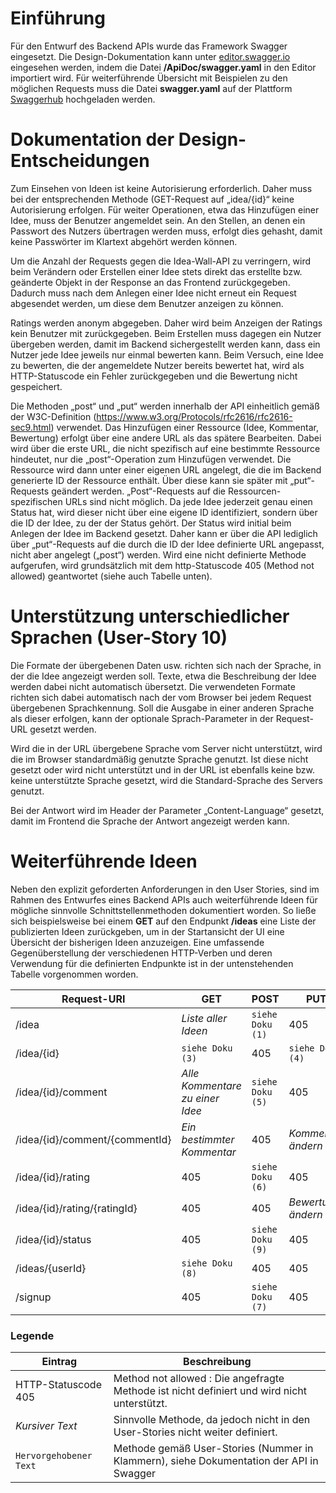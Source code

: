 # Einführung
Für den Entwurf des Backend APIs wurde das Framework Swagger eingesetzt. Die Design-Dokumentation kann unter [editor.swagger.io](https://editor.swagger.io/) eingesehen werden, indem die Datei **/ApiDoc/swagger.yaml** in den Editor importiert wird. Für weiterführende Übersicht mit Beispielen zu den möglichen Requests muss die Datei **swagger.yaml** auf der Plattform [Swaggerhub](https://app.swaggerhub.com) hochgeladen werden.

# Dokumentation der Design-Entscheidungen
Zum Einsehen von Ideen ist keine Autorisierung erforderlich. Daher muss bei der entsprechenden Methode (GET-Request auf „idea/{id}“ keine Autorisierung erfolgen. Für weiter Operationen, etwa das Hinzufügen einer Idee, muss der Benutzer angemeldet sein. An den Stellen, an denen ein Passwort des Nutzers übertragen werden muss, erfolgt dies gehasht, damit keine Passwörter im Klartext abgehört werden können.

Um die Anzahl der Requests gegen die Idea-Wall-API zu verringern, wird beim Verändern oder Erstellen einer Idee stets direkt das erstellte bzw. geänderte Objekt in der Response an das Frontend zurückgegeben. Dadurch muss nach dem Anlegen einer Idee nicht erneut ein Request abgesendet werden, um diese dem Benutzer anzeigen zu können. 

Ratings werden anonym abgegeben. Daher wird beim Anzeigen der Ratings kein Benutzer mit zurückgegeben. Beim Erstellen muss dagegen ein Nutzer übergeben werden, damit im Backend sichergestellt werden kann, dass ein Nutzer jede Idee jeweils nur einmal bewerten kann. Beim Versuch, eine Idee zu bewerten, die der angemeldete Nutzer bereits bewertet hat, wird als HTTP-Statuscode ein Fehler zurückgegeben und die Bewertung nicht gespeichert.

Die Methoden „post“ und „put“ werden innerhalb der API einheitlich gemäß der W3C-Definition (https://www.w3.org/Protocols/rfc2616/rfc2616-sec9.html) verwendet. Das Hinzufügen einer Ressource (Idee, Kommentar, Bewertung) erfolgt über eine andere URL als das spätere Bearbeiten. Dabei wird über die erste URL, die nicht spezifisch auf eine bestimmte Ressource hindeutet, nur die „post“-Operation zum Hinzufügen verwendet. Die Ressource wird dann unter einer eigenen URL angelegt, die die im Backend generierte ID der Ressource enthält. Über diese kann sie später mit „put“-Requests geändert werden. „Post“-Requests auf die Ressourcen-spezifischen URLs sind nicht möglich.
Da jede Idee jederzeit genau einen Status hat, wird dieser nicht über eine eigene ID identifiziert, sondern über die ID der Idee, zu der der Status gehört. Der Status wird initial beim Anlegen der Idee im Backend gesetzt. Daher kann er über die API lediglich über „put“-Requests auf die durch die ID der Idee definierte URL angepasst, nicht aber angelegt („post“) werden.
Wird eine nicht definierte Methode aufgerufen, wird grundsätzlich mit dem http-Statuscode 405 (Method not allowed) geantwortet (siehe auch Tabelle unten).


# Unterstützung unterschiedlicher Sprachen (User-Story 10)
Die Formate der übergebenen Daten usw. richten sich nach der Sprache, in der die Idee angezeigt werden soll. Texte, etwa die Beschreibung der Idee werden dabei nicht automatisch übersetzt. Die verwendeten Formate richten sich dabei automatisch nach der vom Browser bei jedem Request übergebenen Sprachkennung. Soll die Ausgabe in einer anderen Sprache als dieser erfolgen, kann der optionale Sprach-Parameter in der Request-URL gesetzt werden.

Wird die in der URL übergebene Sprache vom Server nicht unterstützt, wird die im Browser standardmäßig genutzte Sprache genutzt. Ist diese nicht gesetzt oder wird nicht unterstützt und in der URL ist ebenfalls keine bzw. keine unterstützte Sprache gesetzt, wird die Standard-Sprache des Servers genutzt.

Bei der Antwort wird im Header der Parameter „Content-Language“ gesetzt, damit im Frontend die Sprache der Antwort angezeigt werden kann.


# Weiterführende Ideen
Neben den explizit geforderten Anforderungen in den User Stories, sind im Rahmen des Entwurfes eines Backend APIs auch weiterführende Ideen für mögliche sinnvolle Schnittstellenmethoden dokumentiert worden. So ließe sich beispielsweise bei einem **GET** auf den Endpunkt **/ideas** eine Liste der publizierten Ideen zurückgeben, um in der Startansicht der UI eine Übersicht der bisherigen Ideen anzuzeigen.
Eine umfassende Gegenüberstellung der verschiedenen HTTP-Verben und deren Verwendung für die definierten Endpunkte ist in der untenstehenden Tabelle vorgenommen worden.

|Request-URI                    |  GET                            | POST  	          | PUT  	           | DELETE  	         |
|---	                        |---	                          |---	              |---	               |---    	             |
|/idea  	                    | *Liste aller Ideen*             |  `siehe Doku (1)` |  405               |  405                |
|/idea/{id} 	                | `siehe Doku (3)`                | 405               | `siehe Doku (4)`   | `siehe Doku (2)`    |
|/idea/{id}/comment	            | *Alle Kommentare zu einer Idee* | `siehe Doku (5)`  |  405               | 405                 |
|/idea/{id}/comment/{commentId}	| *Ein bestimmter Kommentar*      | 405     	      | *Kommentar ändern* | *Kommentar löschen* |
|/idea/{id}/rating 	            | 405                             | `siehe Doku (6)`  | 405                | 405                 |
|/idea/{id}/rating/{ratingId}   | 405                             | 405               | *Bewertung ändern* | 405                 |
|/idea/{id}/status 	            | 405                             | `siehe Doku (9)`  | 405                | 405                 |
|/ideas/{userId}	            | `siehe Doku (8)`                | 405               | 405                | 405                 |
|/signup 	                    | 405                             | `siehe Doku (7)`  | 405                | 405                 |

### Legende
|Eintrag                | Beschreibung                                                                                |
|---	                | ---                                                                                         |
|HTTP-Statuscode 405    | Method not allowed : Die angefragte Methode ist nicht definiert und wird nicht unterstützt. |
|*Kursiver Text*        | Sinnvolle Methode, da jedoch nicht in den User-Stories nicht weiter definiert.              |
|`Hervorgehobener Text` | Methode gemäß User-Stories (Nummer in Klammern), siehe Dokumentation der API in Swagger	  |

